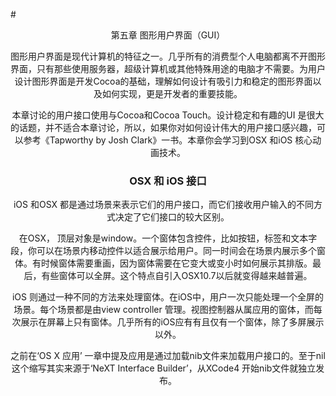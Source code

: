 #<center>第五章 图形用户界面（GUI）

图形用户界面是现代计算机的特征之一。几乎所有的消费型个人电脑都离不开图形界面，只有那些使用服务器，超级计算机或其他特殊用途的电脑才不需要。为用户设计图形界面是开发Cocoa的基础，理解如何设计有吸引力和稳定的图形界面以及如何实现，更是开发者的重要技能。

本章讨论的用户接口使用与Cocoa和Cocoa Touch。设计稳定和有趣的UI 是很大的话题，并不适合本章讨论，所以，如果你对如何设计伟大的用户接口感兴趣，可以参考《Tapworthy by Josh Clark》一书。本章你会学习到OSX 和iOS 核心动画技术。

### OSX 和 iOS 接口

iOS 和OSX 都是通过场景来表示它们的用户接口，而它们接收用户输入的不同方式决定了它们接口的较大区别。

在OSX， 顶层对象是window。一个窗体包含控件，比如按钮，标签和文本字段，你可以在场景内移动控件以适合展示给用户。同一时间会在场景内展示多个窗体。有时候窗体需要重画，因为窗体需要在它变大或变小时如何展示其排版。最后，有些窗体可以全屏。这个特点自引入OSX10.7以后就变得越来越普遍。

iOS 则通过一种不同的方法来处理窗体。在iOS中，用户一次只能处理一个全屏的场景。每个场景都是由view controller 管理。视图控制器从属应用的窗体，而每次展示在屏幕上只有窗体。几乎所有的iOS应有有且仅有一个窗体，除了多屏展示以外。

之前在‘OS X 应用’ 一章中提及应用是通过加载nib文件来加载用户接口的。至于nil这个缩写其实来源于‘NeXT Interface Builder’，从XCode4 开始nib文件就独立发布。

